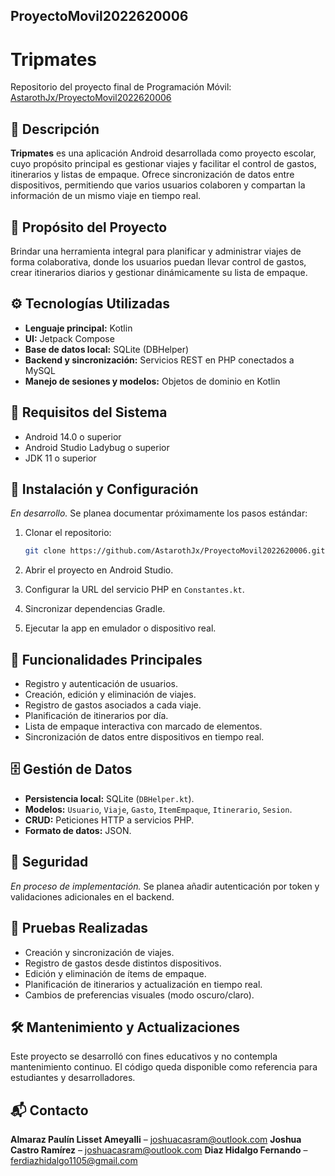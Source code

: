 ## ProyectoMovil2022620006
# Tripmates
Repositorio del proyecto final de Programación Móvil:
 [AstarothJx/ProyectoMovil2022620006](https://github.com/AstarothJx/ProyectoMovil2022620006/tree/main)
## 📱 Descripción

**Tripmates** es una aplicación Android desarrollada como proyecto escolar, cuyo propósito principal es gestionar viajes y facilitar el control de gastos, itinerarios y listas de empaque. Ofrece sincronización de datos entre dispositivos, permitiendo que varios usuarios colaboren y compartan la información de un mismo viaje en tiempo real.

## 🧠 Propósito del Proyecto

Brindar una herramienta integral para planificar y administrar viajes de forma colaborativa, donde los usuarios puedan llevar control de gastos, crear itinerarios diarios y gestionar dinámicamente su lista de empaque.

## ⚙️ Tecnologías Utilizadas

* **Lenguaje principal:** Kotlin
* **UI:** Jetpack Compose
* **Base de datos local:** SQLite (DBHelper)
* **Backend y sincronización:** Servicios REST en PHP conectados a MySQL
* **Manejo de sesiones y modelos:** Objetos de dominio en Kotlin

## 📲 Requisitos del Sistema

* Android 14.0 o superior
* Android Studio Ladybug o superior
* JDK 11 o superior

## 🔧 Instalación y Configuración

*En desarrollo.* Se planea documentar próximamente los pasos estándar:

1. Clonar el repositorio:

   ```bash
   git clone https://github.com/AstarothJx/ProyectoMovil2022620006.git
   ```
2. Abrir el proyecto en Android Studio.
3. Configurar la URL del servicio PHP en `Constantes.kt`.
4. Sincronizar dependencias Gradle.
5. Ejecutar la app en emulador o dispositivo real.

## 🧩 Funcionalidades Principales

* Registro y autenticación de usuarios.
* Creación, edición y eliminación de viajes.
* Registro de gastos asociados a cada viaje.
* Planificación de itinerarios por día.
* Lista de empaque interactiva con marcado de elementos.
* Sincronización de datos entre dispositivos en tiempo real.

## 🗄️ Gestión de Datos

* **Persistencia local:** SQLite (`DBHelper.kt`).
* **Modelos:** `Usuario`, `Viaje`, `Gasto`, `ItemEmpaque`, `Itinerario`, `Sesion`.
* **CRUD:** Peticiones HTTP a servicios PHP.
* **Formato de datos:** JSON.

## 🔐 Seguridad

*En proceso de implementación.*
Se planea añadir autenticación por token y validaciones adicionales en el backend.

## 🧪 Pruebas Realizadas

* Creación y sincronización de viajes.
* Registro de gastos desde distintos dispositivos.
* Edición y eliminación de ítems de empaque.
* Planificación de itinerarios y actualización en tiempo real.
* Cambios de preferencias visuales (modo oscuro/claro).

## 🛠️ Mantenimiento y Actualizaciones

Este proyecto se desarrolló con fines educativos y no contempla mantenimiento continuo. El código queda disponible como referencia para estudiantes y desarrolladores.

## 📬 Contacto

**Almaraz Paulín Lisset Ameyalli** – [joshuacasram@outlook.com](mailto:joshuacasram@outlook.com)
**Joshua Castro Ramírez** – [joshuacasram@outlook.com](mailto:joshuacasram@outlook.com)
**Diaz Hidalgo Fernando** – [ferdiazhidalgo1105@gmail.com](mailto:ferdiazhidalgo1105@gmail.com)
